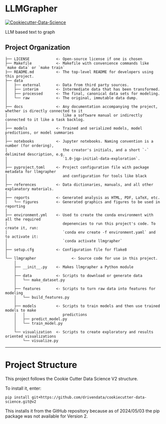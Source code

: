 # LLMGrapher

[![Cookiecutter-Data-Science](https://img.shields.io/badge/CCDS-Project%20template-328F97?logo=cookiecutter)](https://cookiecutter-data-science.drivendata.org/)

LLM based text to graph

## Project Organization

```
├── LICENSE            <- Open-source license if one is chosen
├── Makefile           <- Makefile with convenience commands like `make data` or `make train`
├── README.md          <- The top-level README for developers using this project.
├── data
│   ├── external       <- Data from third party sources.
│   ├── interim        <- Intermediate data that has been transformed.
│   ├── processed      <- The final, canonical data sets for modeling.
│   └── raw            <- The original, immutable data dump.
│
├── docs               <- Any documentation accompanying the project, whether is directly connected to it
│                         like a software manual or indirectly connected to it like a task backlog.
│
├── models             <- Trained and serialized models, model predictions, or model summaries
│
├── notebooks          <- Jupyter notebooks. Naming convention is a number (for ordering),
│                         the creator's initials, and a short `-` delimited description, e.g.
│                         `1.0-jqp-initial-data-exploration`.
│
├── pyproject.toml     <- Project configuration file with package metadata for llmgrapher
│                         and configuration for tools like black
│
├── references         <- Data dictionaries, manuals, and all other explanatory materials.
│
├── reports            <- Generated analysis as HTML, PDF, LaTeX, etc.
│   └── figures        <- Generated graphics and figures to be used in reporting
│
├── environment.yml    <- Used to create the conda environment with all the required
│                         depenencies to run this project's code. To create it, run:
│                         `conda env create -f environment.yaml` and to activate it:
│                         `conda activate llmgrapher`
│
├── setup.cfg          <- Configuration file for flake8
│
└── llmgrapher                <- Source code for use in this project.
    │
    ├── __init__.py    <- Makes llmgrapher a Python module
    │
    ├── data           <- Scripts to download or generate data
    │   └── make_dataset.py
    │
    ├── features       <- Scripts to turn raw data into features for modeling
    │   └── build_features.py
    │
    ├── models         <- Scripts to train models and then use trained models to make
    │   │                 predictions
    │   ├── predict_model.py
    │   └── train_model.py
    │
    └── visualization  <- Scripts to create exploratory and results oriented visualizations
        └── visualize.py
```

--------

# Project Structure
This project follows the Cookie Cutter Data Science V2 structure.

To install it, enter:
    
    pip install git+https://github.com/drivendata/cookiecutter-data-science.git@v2

This installs it from the GitHub repository because as of 2024/05/03 the pip package was not available for Version 2.
